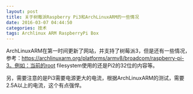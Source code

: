 ```yaml
---
layout: post
title: 关于树莓派Raspberry Pi3和ArchLinuxARM的一些情况
date: 2016-03-07 04:44:50
categories: 技术
tags: Archlinux ARM RaspberryPi Box
---
```


ArchLinuxARM在第一时间更新了网站，并支持了树莓派3，但是还有一些情况，参考：https://archlinuxarm.org/platforms/armv8/broadcom/raspberry-pi-3。例如：当前的root filesystem使用的还是Pi2的32位的内容等。

另，需要注意的是Pi3需要电源更大的电流，根据ArchLinuxARM的测试，需要2.5A以上的电流，这个有点强悍。
